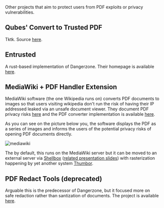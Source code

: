 Other projects that aim to protect users from PDF exploits or privacy vulnerabilities.

## Qubes' Convert to Trusted PDF

Tktk. Source [here](https://github.com/QubesOS/qubes-app-linux-pdf-converter).

## Entrusted

A rust-based implementation of Dangerzone. Their homepage is available [here](https://github.com/rimerosolutions/entrusted).


## MediaWiki + PDF Handler Extension
MediaWiki software (the one Wikipedia runs on) converts PDF documents to images so that users visiting wikipedia don't run the risk of having their IP addressed leaked via an unsafe document viewer. They document PDF privacy risks [here](https://www.mediawiki.org/wiki/Help:Security/PDF_files) and the PDF converter implementation is available [here](https://github.com/wikimedia/mediawiki-extensions-PdfHandler/blob/7579f4f3adf069d84693c9a26414c16496ba4985/includes/PdfHandler.php).

As you can see on the picture below you, the software displays the PDF as a series of images and informs the users of the potential privacy risks of opening PDF documents directly.

![mediawiki](https://user-images.githubusercontent.com/47065258/227474044-4a1877d6-326d-4862-8e95-87ca034568d2.png)

The by default, this runs on the MediaWiki server but it can be moved to an external server via [Shellbox](https://www.mediawiki.org/wiki/Shellbox) ([related presentation slides](https://commons.wikimedia.org/w/index.php?title=File:Shellbox_overview.pdf)) with rasterization happening by yet another system [Thumbor](https://wikitech.wikimedia.org/wiki/Thumbor).

## PDF Redact Tools (deprecated)

Arguable this is the predecessor of Dangerzone, but it focused more on safe redaction rather than santization of documents. The project is available [here](https://github.com/firstlookmedia/pdf-redact-tools).